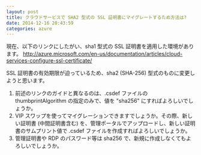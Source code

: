 ```yaml
---
layout: post
title: クラウドサービスで SHA2 型式の SSL 証明書にマイグレートするため方法は?
date: 2014-12-16 20:43:59
categories: azure
---
```

<!-- {% raw %} -->
<p>現在、以下のリンクにしたがい、sha1 型式の SSL 証明書を適用した環境があります。
<a href="http://azure.microsoft.com/en-us/documentation/articles/cloud-services-configure-ssl-certificate/" rel="nofollow">http://azure.microsoft.com/en-us/documentation/articles/cloud-services-configure-ssl-certificate/</a></p>

<p>SSL 証明書の有効期限が迫っているため、sha2 (SHA-256) 型式のものに変更しようと思います。</p>

<ol>
<li>前述のリンクのガイドと異なるのは、.csdef ファイルの thumbprintAlgorithm の指定のみで、値を "sha256" にすればよろしいでしょうか。</li>
<li>VIP スワップを使ってマイグレーションできますでしょうか。その際、新しい証明書 (中間証明書含む) を、管理ポータルでアップロードし、新しい証明書のサムプリント値で .csdef ファイルを作成すればよろしいでしょうか。</li>
<li>管理証明書や RDP のパスワード等は sha256 で、新規に作成しなくてもよろしいでしょうか。</li>
</ol>
<!-- {% endraw %} -->
